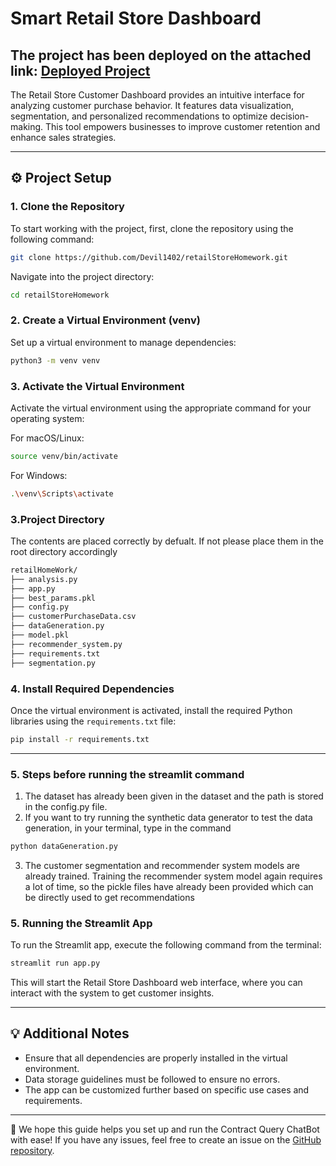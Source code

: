 
# Smart Retail Store Dashboard 
## The project has been deployed on the attached link: [Deployed Project](https://retailstore.streamlit.app)

The Retail Store Customer Dashboard provides an intuitive interface for analyzing customer purchase behavior. It features data visualization, segmentation, and personalized recommendations to optimize decision-making. This tool empowers businesses to improve customer retention and enhance sales strategies.

---



## ⚙️ Project Setup

### 1. Clone the Repository
To start working with the project, first, clone the repository using the following command:

```bash
git clone https://github.com/Devil1402/retailStoreHomework.git
```

Navigate into the project directory:

```bash
cd retailStoreHomework
```

### 2. Create a Virtual Environment (venv)
Set up a virtual environment to manage dependencies:

```bash
python3 -m venv venv
```

### 3. Activate the Virtual Environment
Activate the virtual environment using the appropriate command for your operating system:

For macOS/Linux:

```bash
source venv/bin/activate
```

For Windows:

```bash
.\venv\Scripts\activate
```

### 3.Project Directory
The contents are placed correctly by defualt. If not please place them in the root directory accordingly

```bash
retailHomeWork/
├── analysis.py
├── app.py
├── best_params.pkl
├── config.py
├── customerPurchaseData.csv
├── dataGeneration.py
├── model.pkl
├── recommender_system.py
├── requirements.txt
├── segmentation.py
```

### 4. Install Required Dependencies
Once the virtual environment is activated, install the required Python libraries using the `requirements.txt` file:

```bash
pip install -r requirements.txt
```

---

### 5. Steps before running the streamlit command
1. The dataset has already been given in the dataset and the path is stored in the config.py file.
2. If you want to try running the synthetic data generator to test the data generation, in your terminal, type in the command
```bash
python dataGeneration.py
```
3. The customer segmentation and recommender system models are already trained. Training the recommender system model again requires a lot of time, so the pickle files have already been provided which can be directly used to get recommendations


### 5. Running the Streamlit App
To run the Streamlit app, execute the following command from the terminal:

```bash
streamlit run app.py
```

This will start the Retail Store Dashboard web interface, where you can interact with the system to get customer insights.

---

## 💡 Additional Notes
- Ensure that all dependencies are properly installed in the virtual environment.
- Data storage guidelines must be followed to ensure no errors.
- The app can be customized further based on specific use cases and requirements.

---

🌟 We hope this guide helps you set up and run the Contract Query ChatBot with ease! If you have any issues, feel free to create an issue on the [GitHub repository](https://github.com/Devil1402/retailStoreHomework/issues).
